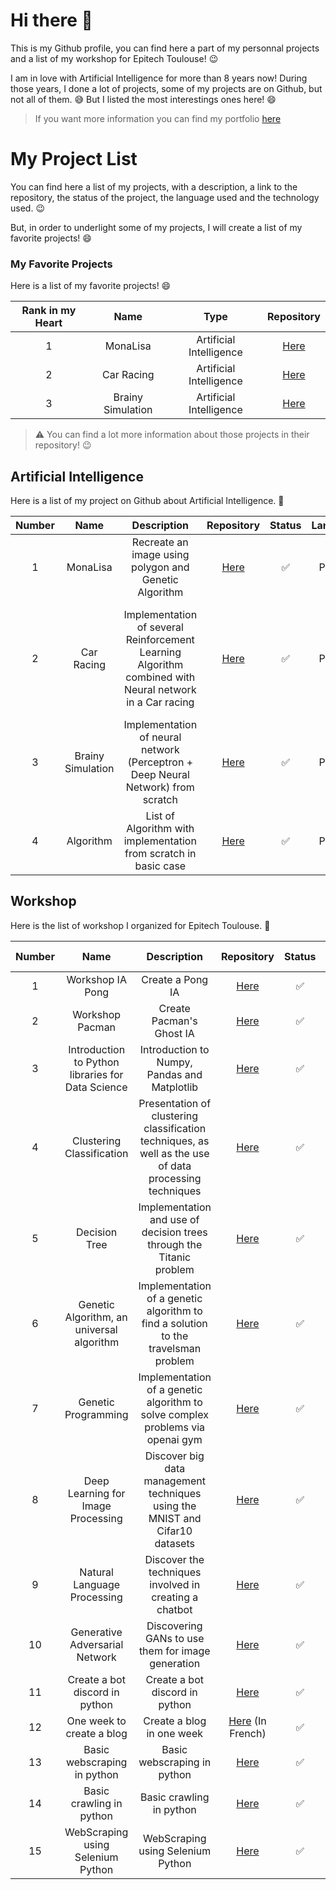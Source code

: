 # Hi there 👋

This is my Github profile, you can find here a part of my personnal projects and a list of my workshop for Epitech Toulouse! :wink:

I am in love with Artificial Intelligence for more than 8 years now! During those years, I done a lot of projects, some of my projects are on Github, but not all of them. :sweat_smile: But I listed the most interestings ones here! :smile:

> If you want more information you can find my portfolio [here](https://nathan-hoche.github.io/)

# My Project List

You can find here a list of my projects, with a description, a link to the repository, the status of the project, the language used and the technology used. :wink:

But, in order to underlight some of my projects, I will create a list of my favorite projects! :smile:

### My Favorite Projects

Here is a list of my favorite projects! :smile:

| Rank in my Heart | Name | Type | Repository |
|:----------------:|:----:|:----:|:----:|
| 1 | MonaLisa | Artificial Intelligence | [Here](https://github.com/nathan-hoche/MonaLisa) |
| 2 | Car Racing | Artificial Intelligence | [Here](https://github.com/nathan-hoche/CarRacing) |
| 3 | Brainy Simulation | Artificial Intelligence | [Here](https://github.com/nathan-hoche/BrainySimulation) |

> :warning: You can find a lot more information about those projects in their repository! :wink:

## Artificial Intelligence

Here is a list of my project on Github about Artificial Intelligence. :robot:

| Number | Name | Description | Repository | Status | Language | Technology |
|:------:|:----:|:-----------:|:----------:|:------:|:--------:|:----------:|
| 1 | MonaLisa | Recreate an image using polygon and Genetic Algorithm | [Here](https://github.com/nathan-hoche/MonaLisa) | :white_check_mark: | Python | Genetic Algorithm |
| 2 | Car Racing | Implementation of several Reinforcement Learning Algorithm combined with Neural network in a Car racing | [Here](https://github.com/nathan-hoche/CarRacing) | :white_check_mark: | Python | Genetic Algorithm, DQN, Neat, DDPG / CNN, Neural Network, Kmeans / numpy |
| 3 | Brainy Simulation | Implementation of neural network (Perceptron + Deep Neural Network) from scratch | [Here](https://github.com/nathan-hoche/BrainySimulation) | :white_check_mark: | Python | numpy, matplotlib |
| 4 | Algorithm | List of Algorithm with implementation from scratch in basic case | [Here](https://github.com/nathan-hoche/Algorithm) | :white_check_mark: | Python | ... |


## Workshop

Here is the list of workshop I organized for Epitech Toulouse. :school:

| Number | Name | Description | Repository | Status | Language | Technology | Year of Organization |
|:------:|:----:|:-----------:|:----------:|:------:|:--------:|:----------:|:--------------------:|
| 1 | Workshop IA Pong | Create a Pong IA | [Here](https://github.com/nathan-hoche/Worshop_IA_Pong) | :white_check_mark: | Python | pygame | 2020 |
| 2 | Workshop Pacman | Create Pacman's Ghost IA | [Here](https://github.com/nathan-hoche/WorkshopPacman) | :white_check_mark: | Python | pygame | 2020 |
| 3 | Introduction to Python libraries for Data Science | Introduction to Numpy, Pandas and Matplotlib | [Here](https://github.com/nathan-hoche/Workshop-2024) | :white_check_mark: | Python | numpy, pandas, matplotlib, seaborn | 2024 |
| 4 | Clustering Classification | Presentation of clustering classification techniques, as well as the use of data processing techniques | [Here](https://github.com/nathan-hoche/Workshop-2024) | :white_check_mark: | Python | numpy, pandas, matplotlib, seaborn, sklearn | 2024 |
| 5 | Decision Tree | Implementation and use of decision trees through the Titanic problem | [Here](https://github.com/nathan-hoche/Workshop-2024) | :white_check_mark: | Python | numpy, pandas, matplotlib, seaborn, sklearn | 2024 |
| 6 | Genetic Algorithm, an universal algorithm | Implementation of a genetic algorithm to find a solution to the travelsman problem | [Here](https://github.com/nathan-hoche/Workshop-2024) | :white_check_mark: | Python | / | 2024 |
| 7 | Genetic Programming | Implementation of a genetic algorithm to solve complex problems via openai gym | [Here](https://github.com/nathan-hoche/Workshop-2024) | :white_check_mark: | Python | openAI gymnasium | 2024 |
| 8 | Deep Learning for Image Processing | Discover big data management techniques using the MNIST and Cifar10 datasets  | [Here](https://github.com/nathan-hoche/Workshop-2024) | :white_check_mark: | Python | keras, pandas, matplotlib | 2024 |
| 9 | Natural Language Processing | Discover the techniques involved in creating a chatbot | [Here](https://github.com/nathan-hoche/Workshop-2024) | :white_check_mark: | Python | nltk, keras | 2024 |
| 10 | Generative Adversarial Network | Discovering GANs to use them for image generation | [Here](https://github.com/nathan-hoche/Workshop-2024) | :white_check_mark: | Python | keras | 2024 |
| 11 | Create a bot discord in python | Create a bot discord in python | [Here](https://github.com/nathan-hoche/Workshop-Bot-Discord/blob/master/Workshop-bot-discord.md) | :white_check_mark: | Python | discord api | 2020 |
| 12 | One week to create a blog | Create a blog in one week | [Here](https://github.com/nathan-hoche/One-Week-blog-creation) (In French) | :white_check_mark: | Python | HTML, CSS, JS |
| 13 | Basic webscraping in python | Basic webscraping in python | [Here](https://github.com/nathan-hoche/Workshop_WebScraping_Python) | :white_check_mark: | Python | requests, beautifulsoup | 2020/2021/2023 |
| 14 | Basic crawling in python | Basic crawling in python | [Here](https://github.com/nathan-hoche/Workshop_crawling) | :white_check_mark: | Python | requests, beautifulsoup | 2020/2021/2023 |
| 15 | WebScraping using Selenium Python | WebScraping using Selenium Python | [Here](https://github.com/nathan-hoche/Workshop-WebScraping-Dynamic) | :white_check_mark: | Python | selenium | 2021/2021/2023 |

